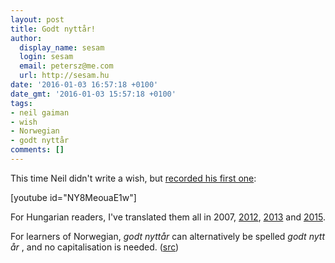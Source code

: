 ```yaml
---
layout: post
title: Godt nyttår!
author:
  display_name: sesam
  login: sesam
  email: petersz@me.com
  url: http://sesam.hu
date: '2016-01-03 16:57:18 +0100'
date_gmt: '2016-01-03 15:57:18 +0100'
tags:
- neil gaiman
- wish
- Norwegian
- godt nyttår
comments: []
---
```


This time Neil didn't write a wish, but [recorded his first one](http://journal.neilgaiman.com/2015/12/a-new-years-wish.html):

[youtube id="NY8MeouaE1w"]

For Hungarian readers, I've translated them all in 2007, [2012](/2012/01/02/ujevi-kivansag), [2013](/2013/01/01/uj-ujevi-kivansag) and [2015](/2015/01/01/uj-uj-ujevi-kivansag).

For learners of Norwegian, _godt nyttår_ can alternatively be spelled _godt nytt år_ , and no capitalisation is needed. ([src](http://www.korrekturavdelingen.no/Godt-Nytt-Aar.htm))
